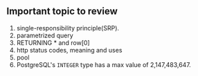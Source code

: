## Important topic to review
1. single-responsibility principle(SRP).
2. parametrized query
3. RETURNING * and row[0]
4. http status codes, meaning and uses
5. pool
6. PostgreSQL's `INTEGER` type has a max value of 2,147,483,647.